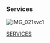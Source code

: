
### Services

 ![IMG_021svc1](https://github.com/user-attachments/assets/e303af78-a633-46fd-9c29-d1416a85fb6c)

[SERVICES](https://www.linkedin.com/company/treadmill-consulting)

